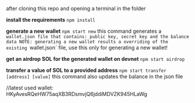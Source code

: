 after cloning this repo and opening a terminal in the folder

**install the requirements**
`npm install`

**generate a new wallet**
`npm start new`
this command generates a `wallet.json file that contains: public key, secret key and the balance data
NOTE: generating a new wallet results a overriding of the existing `wallet.json` file, use this only for generating a new wallet!

**get an airdrop SOL for the generated wallet on devnet**
`npm start airdrop`

**transfer a value of SOL to a provided address**
`npm start transfer [address] [value]`
this command also updates the balance in the json file

//latest used wallet: HKyAvesRQeHW75aqXB3RDsmvjQ6jddiMDVZK945HLaWg
